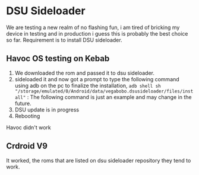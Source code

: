 # DSU Sideloader

We are testing a new realm of no flashing fun, i am tired of bricking my device in testing and in production i guess this is probably the best choice so far. Requirement is to install DSU sideloader.

##  Havoc OS testing on Kebab

1. We downloaded the rom and passed it to dsu sideloader.
2. sideloaded it and now got a prompt to type the following command using adb on the pc to finalize the installation, `adb shell sh "/storage/emulated/0/Android/data/vegabobo.dsusideloader/files/install"` : The following command is just an example and may change in the future. 
3. DSU update is in progress
4. Rebooting

Havoc didn't work 

## Crdroid V9 

It worked, the roms that are listed on dsu sideloader repository they tend to work.

